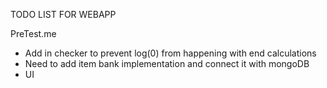 TODO LIST FOR WEBAPP

PreTest.me

- Add in checker to prevent log(0) from happening with end calculations
- Need to add item bank implementation and connect it with mongoDB
- UI 